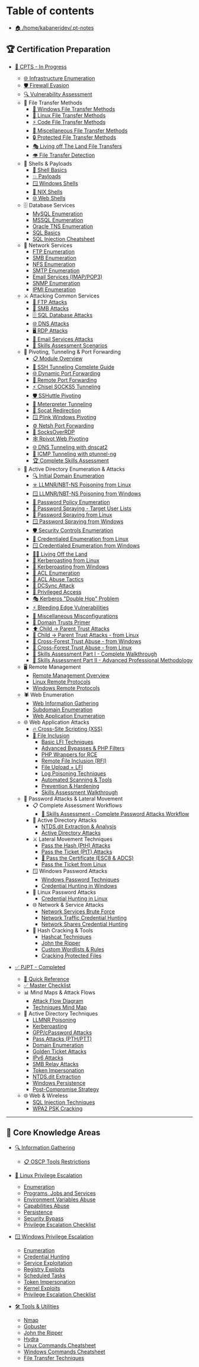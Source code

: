 # Table of contents

* [🏠 /home/kabaneridev/.pt-notes](README.md)

## 🏆 Certification Preparation

* [🎯 CPTS - In Progress](CPTS-PREP/README.md)
  * [🌐 Infrastructure Enumeration](CPTS-PREP/footprinting.md)
  * [🛡️ Firewall Evasion](CPTS-PREP/firewall-evasion.md)
  * [🔍 Vulnerability Assessment](CPTS-PREP/vulnerability-assessment.md)
  * 📂 File Transfer Methods
    * [📂 Windows File Transfer Methods](CPTS-PREP/file-transfers/windows-file-transfers.md)
    * [🐧 Linux File Transfer Methods](CPTS-PREP/file-transfers/linux-file-transfers.md)
    * [⚡ Code File Transfer Methods](CPTS-PREP/file-transfers/code-file-transfers.md)
    * [🔀 Miscellaneous File Transfer Methods](CPTS-PREP/file-transfers/miscellaneous-file-transfers.md)
    * [🔒 Protected File Transfer Methods](CPTS-PREP/file-transfers/protected-file-transfers.md)
    * [🎭 Living off The Land File Transfers](CPTS-PREP/file-transfers/living-off-the-land-file-transfers.md)
    * [👁️ File Transfer Detection](CPTS-PREP/file-transfers/file-transfer-detection.md)
  * 🐚 Shells & Payloads
    * [🔧 Shell Basics](CPTS-PREP/shells-payloads/shell-basics.md)
    * [💥 Payloads](CPTS-PREP/shells-payloads/payloads.md)
    * [🪟 Windows Shells](CPTS-PREP/shells-payloads/windows-shells.md)
    * [🐧 NIX Shells](CPTS-PREP/shells-payloads/nix-shells.md)
    * [🌐 Web Shells](CPTS-PREP/shells-payloads/web-shells.md)
  * 🗄️ Database Services
    * [MySQL Enumeration](CPTS-PREP/databases/mysql-enumeration.md)
    * [MSSQL Enumeration](CPTS-PREP/databases/mssql-enumeration.md)
    * [Oracle TNS Enumeration](CPTS-PREP/databases/oracle-enumeration.md)
    * [SQL Basics](CPTS-PREP/databases/sql-basics.md)
    * [SQL Injection Cheatsheet](CPTS-PREP/databases/sql-injection-cheatsheet.md)
  * 📁 Network Services
    * [FTP Enumeration](CPTS-PREP/services/ftp-enumeration.md)
    * [SMB Enumeration](CPTS-PREP/services/smb-enumeration.md)
    * [NFS Enumeration](CPTS-PREP/services/nfs-enumeration.md)
    * [SMTP Enumeration](CPTS-PREP/services/smtp-enumeration.md)
    * [Email Services (IMAP/POP3)](CPTS-PREP/services/email-enumeration.md)
    * [SNMP Enumeration](CPTS-PREP/services/snmp-enumeration.md)
    * [IPMI Enumeration](CPTS-PREP/services/ipmi-enumeration.md)
  * ⚔️ Attacking Common Services
    * [📁 FTP Attacks](CPTS-PREP/attacking-common-services/ftp-attacks.md)
    * [🔗 SMB Attacks](CPTS-PREP/attacking-common-services/smb-attacks.md)
    * [🗄️ SQL Database Attacks](CPTS-PREP/attacking-common-services/sql-attacks.md)
    * [🌐 DNS Attacks](CPTS-PREP/attacking-common-services/dns-attacks.md)
    * [🖥️ RDP Attacks](CPTS-PREP/attacking-common-services/rdp-attacks.md)
    * [📧 Email Services Attacks](CPTS-PREP/attacking-common-services/smtp-attacks.md)
    * [🎯 Skills Assessment Scenarios](CPTS-PREP/attacking-common-services/skills-assessment.md)
  * 🔀 Pivoting, Tunneling & Port Forwarding
    * [📋 Module Overview](CPTS-PREP/pivoting-tunneling-port-forwarding/pivoting-overview.md)
    * [🔧 SSH Tunneling Complete Guide](CPTS-PREP/pivoting-tunneling-port-forwarding/ssh-tunneling.md)
    * [🌐 Dynamic Port Forwarding](CPTS-PREP/pivoting-tunneling-port-forwarding/dynamic-port-forwarding.md)
    * [🔄 Remote Port Forwarding](CPTS-PREP/pivoting-tunneling-port-forwarding/remote-port-forwarding.md)
    * [⚡ Chisel SOCKS5 Tunneling](CPTS-PREP/pivoting-tunneling-port-forwarding/chisel-socks5-tunneling.md)
    * [🛡️ SSHuttle Pivoting](CPTS-PREP/pivoting-tunneling-port-forwarding/sshuttle-pivoting.md)
    * [🎯 Meterpreter Tunneling](CPTS-PREP/pivoting-tunneling-port-forwarding/meterpreter-tunneling.md)
    * [🔗 Socat Redirection](CPTS-PREP/pivoting-tunneling-port-forwarding/socat-redirection.md)
    * [🪟 Plink Windows Pivoting](CPTS-PREP/pivoting-tunneling-port-forwarding/plink-windows-pivoting.md)
    * [⚙️ Netsh Port Forwarding](CPTS-PREP/pivoting-tunneling-port-forwarding/netsh-windows-portforward.md)
    * [🔌 SocksOverRDP](CPTS-PREP/pivoting-tunneling-port-forwarding/socksoverrdp-windows-pivoting.md)
    * [🕸️ Rpivot Web Pivoting](CPTS-PREP/pivoting-tunneling-port-forwarding/rpivot-web-pivoting.md)
    * [🌐 DNS Tunneling with dnscat2](CPTS-PREP/pivoting-tunneling-port-forwarding/dnscat2-dns-tunneling.md)
    * [📡 ICMP Tunneling with ptunnel-ng](CPTS-PREP/pivoting-tunneling-port-forwarding/ptunnel-ng-icmp-tunneling.md)
    * [🏆 Complete Skills Assessment](CPTS-PREP/pivoting-tunneling-port-forwarding/skills-assessment-complete-walkthrough.md)
  * 🏰 Active Directory Enumeration & Attacks
    * [🔍 Initial Domain Enumeration](CPTS-PREP/active-directory-enumeration-attacks/initial-enumeration-domain.md)
    * [☣️ LLMNR/NBT-NS Poisoning from Linux](CPTS-PREP/active-directory-enumeration-attacks/llmnr-nbt-ns-poisoning-linux.md)
    * [🪟 LLMNR/NBT-NS Poisoning from Windows](CPTS-PREP/active-directory-enumeration-attacks/llmnr-nbt-ns-poisoning-windows.md)
    * [🔐 Password Policy Enumeration](CPTS-PREP/active-directory-enumeration-attacks/password-policy-enumeration.md)
    * [👥 Password Spraying - Target User Lists](CPTS-PREP/active-directory-enumeration-attacks/password-spraying-user-list.md)
    * [🐧 Password Spraying from Linux](CPTS-PREP/active-directory-enumeration-attacks/password-spraying-linux.md)
    * [🪟 Password Spraying from Windows](CPTS-PREP/active-directory-enumeration-attacks/password-spraying-windows.md)
    * [🛡️ Security Controls Enumeration](CPTS-PREP/active-directory-enumeration-attacks/security-controls-enumeration.md)
    * [🐧 Credentialed Enumeration from Linux](CPTS-PREP/active-directory-enumeration-attacks/credentialed-enumeration-linux.md)
    * [🪟 Credentialed Enumeration from Windows](CPTS-PREP/active-directory-enumeration-attacks/credentialed-enumeration-windows.md)
    * [🏴‍☠️ Living Off the Land](CPTS-PREP/active-directory-enumeration-attacks/living-off-the-land.md)
    * [🎫 Kerberoasting from Linux](CPTS-PREP/active-directory-enumeration-attacks/kerberoasting-linux.md)
    * [🎫 Kerberoasting from Windows](CPTS-PREP/active-directory-enumeration-attacks/kerberoasting-windows.md)
    * [🔑 ACL Enumeration](CPTS-PREP/active-directory-enumeration-attacks/acl-enumeration.md)
    * [🎯 ACL Abuse Tactics](CPTS-PREP/active-directory-enumeration-attacks/acl-abuse-tactics.md)
    * [💎 DCSync Attack](CPTS-PREP/active-directory-enumeration-attacks/dcsync-attack.md)
    * [🔐 Privileged Access](CPTS-PREP/active-directory-enumeration-attacks/privileged-access.md)
    * [🎭 Kerberos "Double Hop" Problem](CPTS-PREP/active-directory-enumeration-attacks/kerberos-double-hop-problem.md)
    * [⚡ Bleeding Edge Vulnerabilities](CPTS-PREP/active-directory-enumeration-attacks/bleeding-edge-vulnerabilities.md)
    * [🔧 Miscellaneous Misconfigurations](CPTS-PREP/active-directory-enumeration-attacks/miscellaneous-misconfigurations.md)
    * [🔗 Domain Trusts Primer](CPTS-PREP/active-directory-enumeration-attacks/domain-trusts-primer.md)
    * [⬆️ Child → Parent Trust Attacks](CPTS-PREP/active-directory-enumeration-attacks/child-parent-trust-attacks.md)
    * [🐧 Child → Parent Trust Attacks - from Linux](CPTS-PREP/active-directory-enumeration-attacks/child-parent-trust-attacks-linux.md)
    * [🌲 Cross-Forest Trust Abuse - from Windows](CPTS-PREP/active-directory-enumeration-attacks/cross-forest-trust-abuse-windows.md)
    * [🐧 Cross-Forest Trust Abuse - from Linux](CPTS-PREP/active-directory-enumeration-attacks/cross-forest-trust-abuse-linux.md)
    * [🎯 Skills Assessment Part I - Complete Walkthrough](CPTS-PREP/active-directory-enumeration-attacks/skills-assessment-part-1.md)
    * [🚀 Skills Assessment Part II - Advanced Professional Methodology](CPTS-PREP/active-directory-enumeration-attacks/skills-assessment-part-2.md)
  * 🖥️ Remote Management
    * [Remote Management Overview](CPTS-PREP/remote-management/remote-management.md)
    * [Linux Remote Protocols](CPTS-PREP/remote-management/linux-remote-protocols.md)
    * [Windows Remote Protocols](CPTS-PREP/remote-management/windows-remote-protocols.md)
  * 🕷️ Web Enumeration
    * [Web Information Gathering](CPTS-PREP/web-enumeration/web-information-gathering.md)
    * [Subdomain Enumeration](CPTS-PREP/web-enumeration/subdomain-enumeration.md)
    * [Web Application Enumeration](CPTS-PREP/web-enumeration/web-application-enumeration.md)
  * 🌐 Web Application Attacks
    * [🔥 Cross-Site Scripting (XSS)](CPTS-PREP/xss-cross-site-scripting.md)
    * [📁 File Inclusion](CPTS-PREP/file-inclusion/README.md)
      * [Basic LFI Techniques](CPTS-PREP/file-inclusion/basic-lfi-techniques.md)
      * [Advanced Bypasses & PHP Filters](CPTS-PREP/file-inclusion/advanced-bypasses-filters.md)
      * [PHP Wrappers for RCE](CPTS-PREP/file-inclusion/php-wrappers-rce.md)
      * [Remote File Inclusion (RFI)](CPTS-PREP/file-inclusion/remote-file-inclusion.md)
      * [File Upload + LFI](CPTS-PREP/file-inclusion/file-upload-lfi.md)
      * [Log Poisoning Techniques](CPTS-PREP/file-inclusion/log-poisoning-techniques.md)
      * [Automated Scanning & Tools](CPTS-PREP/file-inclusion/automated-scanning-tools.md)
      * [Prevention & Hardening](CPTS-PREP/file-inclusion/prevention-hardening.md)
      * [Skills Assessment Walkthrough](CPTS-PREP/file-inclusion/skills-assessment-walkthrough.md)
  * 🔐 Password Attacks & Lateral Movement
    * 📋 Complete Assessment Workflows
      * [🎯 Skills Assessment - Complete Password Attacks Workflow](CPTS-PREP/passwords-attacks/skills-assessment-workflow.md)
    * 🎯 Active Directory Attacks
      * [NTDS.dit Extraction & Analysis](CPTS-PREP/passwords-attacks/active-directory-ntds-attacks.md)
      * [Active Directory Attacks](CPTS-PREP/passwords-attacks/active-directory-attacks.md)
    * ⚔️ Lateral Movement Techniques
      * [Pass the Hash (PtH) Attacks](CPTS-PREP/passwords-attacks/pass-the-hash.md)
      * [Pass the Ticket (PtT) Attacks](CPTS-PREP/passwords-attacks/pass-the-ticket.md)
      * [📜 Pass the Certificate (ESC8 & ADCS)](CPTS-PREP/passwords-attacks/pass-the-certificate.md)
      * [Pass the Ticket from Linux](CPTS-PREP/passwords-attacks/pass-the-ticket-linux.md)
    * 🪟 Windows Password Attacks
      * [Windows Password Techniques](CPTS-PREP/passwords-attacks/windows-passwords.md)
      * [Credential Hunting in Windows](CPTS-PREP/passwords-attacks/credential-hunting-windows.md)
    * 🐧 Linux Password Attacks
      * [Credential Hunting in Linux](CPTS-PREP/passwords-attacks/credential-hunting-linux.md)
    * 🌐 Network & Service Attacks
      * [Network Services Brute Force](CPTS-PREP/passwords-attacks/network-services.md)
      * [Network Traffic Credential Hunting](CPTS-PREP/passwords-attacks/credential-hunting-network.md)
      * [Network Shares Credential Hunting](CPTS-PREP/passwords-attacks/credential-hunting-shares.md)
    * 🔨 Hash Cracking & Tools
      * [Hashcat Techniques](CPTS-PREP/passwords-attacks/hashcat.md)
      * [John the Ripper](CPTS-PREP/passwords-attacks/john-the-ripper.md)
      * [Custom Wordlists & Rules](CPTS-PREP/passwords-attacks/custom-wordlists-rules.md)
      * [Cracking Protected Files](CPTS-PREP/passwords-attacks/cracking-protected-files.md)

* [✅ PJPT - Completed](PJPT-prep/README.md)
  * [🎯 Quick Reference](PJPT-prep/PJPT-QUICK-REFERENCE.md)
  * [✅ Master Checklist](PJPT-prep/PJPT-MASTER-CHECKLIST.md)
  * 📊 Mind Maps & Attack Flows
    * [Attack Flow Diagram](PJPT-prep/PJPT-GitBook-MindMap.md)
    * [Techniques Mind Map](PJPT-prep/PJPT-GitBook-Techniques-Map.md)
  * 🎯 Active Directory Techniques
    * [LLMNR Poisoning](PJPT-prep/llmnr-poisoning.md)
    * [Kerberoasting](PJPT-prep/kerberoasting.md)
    * [GPP/cPassword Attacks](PJPT-prep/gpp-cpassword-attacks.md)
    * [Pass Attacks (PTH/PTT)](PJPT-prep/pass-attacks.md)
    * [Domain Enumeration](PJPT-prep/domain-enumeration.md)
    * [Golden Ticket Attacks](PJPT-prep/golden-ticket-attacks.md)
    * [IPv6 Attacks](PJPT-prep/ipv6-attacks.md)
    * [SMB Relay Attacks](PJPT-prep/smb-relay-attacks.md)
    * [Token Impersonation](PJPT-prep/token-impersonation.md)
    * [NTDS.dit Extraction](PJPT-prep/ntds-dit-extraction.md)
    * [Windows Persistence](PJPT-prep/windows-persistence-techniques.md)
    * [Post-Compromise Strategy](PJPT-prep/post-compromise-attack-strategy.md)
  * 🌐 Web & Wireless
    * [SQL Injection Techniques](PJPT-prep/sql-injection-techniques.md)
    * [WPA2 PSK Cracking](PJPT-prep/wpa2-psk-cracking.md)

---

## 🔧 Core Knowledge Areas

* [🔍 Information Gathering](information-gathering.md)
  * [📋 OSCP Tools Restrictions](oscp-tools-restrictions.md)

* [🐧 Linux Privilege Escalation](linux-privilege-escalation/README.md)
  * [Enumeration](linux-privilege-escalation/enumeration.md)
  * [Programs, Jobs and Services](linux-privilege-escalation/programs-jobs-and-services.md)
  * [Environment Variables Abuse](linux-privilege-escalation/environment-variables-abuse.md)
  * [Capabilities Abuse](linux-privilege-escalation/capabilities-abuse.md)
  * [Persistence](linux-privilege-escalation/persistence.md)
  * [Security Bypass](linux-privilege-escalation/security-bypass.md)
  * [Privilege Escalation Checklist](linux-privilege-escalation/checklist.md)

* [🪟 Windows Privilege Escalation](windows-privilege-escalation/README.md)
  * [Enumeration](windows-privilege-escalation/enumeration.md)
  * [Credential Hunting](windows-privilege-escalation/credential-hunting.md)
  * [Service Exploitation](windows-privilege-escalation/service-exploitation.md)
  * [Registry Exploits](windows-privilege-escalation/registry-exploits.md)
  * [Scheduled Tasks](windows-privilege-escalation/scheduled-tasks.md)
  * [Token Impersonation](windows-privilege-escalation/token-impersonation.md)
  * [Kernel Exploits](windows-privilege-escalation/kernel-exploits.md)
  * [Privilege Escalation Checklist](windows-privilege-escalation/checklist.md)

* [🛠️ Tools & Utilities](tools/README.md)
  * [Nmap](tools/nmap.md)
  * [Gobuster](tools/gobuster.md)
  * [John the Ripper](tools/john.md)
  * [Hydra](tools/hydra.md)
  * [Linux Commands Cheatsheet](utilities-scripts-and-payloads/linux-commands.md)
  * [Windows Commands Cheatsheet](utilities-scripts-and-payloads/windows-commands.md)
  * [File Transfer Techniques](utilities-scripts-and-payloads/file-transfers.md) 